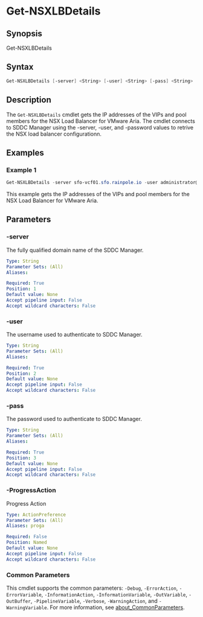 # Get-NSXLBDetails

## Synopsis

Get-NSXLBDetails

## Syntax

```powershell
Get-NSXLBDetails [-server] <String> [-user] <String> [-pass] <String> [-ProgressAction <ActionPreference>] [<CommonParameters>]
```

## Description

The `Get-NSXLBDetails` cmdlet gets the IP addresses of the VIPs and pool members for the NSX Load Balancer for VMware Aria.
The cmdlet connects to SDDC Manager using the -server, -user, and -password values to retrive the NSX load balancer configurationn.

## Examples

### Example 1

```powershell
Get-NSXLBDetails -server sfo-vcf01.sfo.rainpole.io -user administrator@vsphere.local -pass VMw@re1!
```

This example gets the IP addresses of the VIPs and pool members for the NSX Load Balancer for VMware Aria.

## Parameters

### -server

The fully qualified domain name of the SDDC Manager.

```yaml
Type: String
Parameter Sets: (All)
Aliases:

Required: True
Position: 1
Default value: None
Accept pipeline input: False
Accept wildcard characters: False
```

### -user

The username used to authenticate to SDDC Manager.

```yaml
Type: String
Parameter Sets: (All)
Aliases:

Required: True
Position: 2
Default value: None
Accept pipeline input: False
Accept wildcard characters: False
```

### -pass

The password used to authenticate to SDDC Manager.

```yaml
Type: String
Parameter Sets: (All)
Aliases:

Required: True
Position: 3
Default value: None
Accept pipeline input: False
Accept wildcard characters: False
```

### -ProgressAction

Progress Action

```yaml
Type: ActionPreference
Parameter Sets: (All)
Aliases: proga

Required: False
Position: Named
Default value: None
Accept pipeline input: False
Accept wildcard characters: False
```

### Common Parameters

This cmdlet supports the common parameters: `-Debug`, `-ErrorAction`, `-ErrorVariable`, `-InformationAction`, `-InformationVariable`, `-OutVariable`, `-OutBuffer`, `-PipelineVariable`, `-Verbose`, `-WarningAction`, and `-WarningVariable`. For more information, see [about_CommonParameters](http://go.microsoft.com/fwlink/?LinkID=113216).
